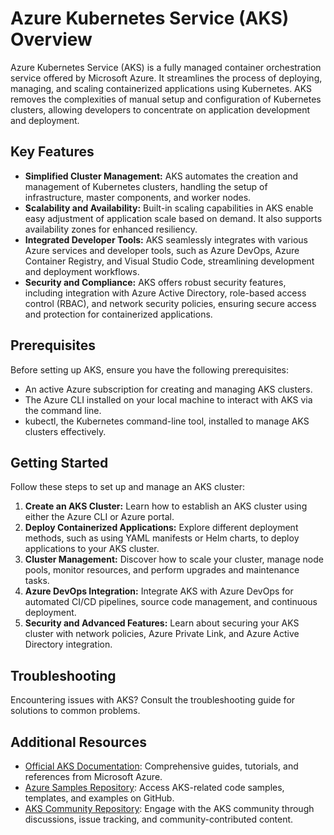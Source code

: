 # Azure Kubernetes Service (AKS) Overview

Azure Kubernetes Service (AKS) is a fully managed container orchestration service offered by Microsoft Azure. It streamlines the process of deploying, managing, and scaling containerized applications using Kubernetes. AKS removes the complexities of manual setup and configuration of Kubernetes clusters, allowing developers to concentrate on application development and deployment.

## Key Features

- **Simplified Cluster Management:** AKS automates the creation and management of Kubernetes clusters, handling the setup of infrastructure, master components, and worker nodes.
- **Scalability and Availability:** Built-in scaling capabilities in AKS enable easy adjustment of application scale based on demand. It also supports availability zones for enhanced resiliency.
- **Integrated Developer Tools:** AKS seamlessly integrates with various Azure services and developer tools, such as Azure DevOps, Azure Container Registry, and Visual Studio Code, streamlining development and deployment workflows.
- **Security and Compliance:** AKS offers robust security features, including integration with Azure Active Directory, role-based access control (RBAC), and network security policies, ensuring secure access and protection for containerized applications.

## Prerequisites

Before setting up AKS, ensure you have the following prerequisites:

- An active Azure subscription for creating and managing AKS clusters.
- The Azure CLI installed on your local machine to interact with AKS via the command line.
- kubectl, the Kubernetes command-line tool, installed to manage AKS clusters effectively.

## Getting Started

Follow these steps to set up and manage an AKS cluster:

1. **Create an AKS Cluster:** Learn how to establish an AKS cluster using either the Azure CLI or Azure portal.
2. **Deploy Containerized Applications:** Explore different deployment methods, such as using YAML manifests or Helm charts, to deploy applications to your AKS cluster.
3. **Cluster Management:** Discover how to scale your cluster, manage node pools, monitor resources, and perform upgrades and maintenance tasks.
4. **Azure DevOps Integration:** Integrate AKS with Azure DevOps for automated CI/CD pipelines, source code management, and continuous deployment.
5. **Security and Advanced Features:** Learn about securing your AKS cluster with network policies, Azure Private Link, and Azure Active Directory integration.

## Troubleshooting

Encountering issues with AKS? Consult the troubleshooting guide for solutions to common problems.

## Additional Resources

- [Official AKS Documentation](https://docs.microsoft.com/en-us/azure/aks): Comprehensive guides, tutorials, and references from Microsoft Azure.
- [Azure Samples Repository](https://github.com/Azure-Samples?utf8=%E2%9C%93&q=aks&type=&language=): Access AKS-related code samples, templates, and examples on GitHub.
- [AKS Community Repository](https://github.com/Azure/AKS): Engage with the AKS community through discussions, issue tracking, and community-contributed content.
